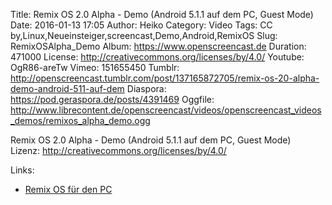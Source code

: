 Title: Remix OS 2.0 Alpha - Demo (Android 5.1.1 auf dem PC, Guest Mode)
Date: 2016-01-13 17:05
Author: Heiko
Category: Video
Tags: CC by,Linux,Neueinsteiger,screencast,Demo,Android,RemixOS
Slug: RemixOSAlpha_Demo
Album: https://www.openscreencast.de
Duration: 471000
License: http://creativecommons.org/licenses/by/4.0/
Youtube: OgR86-areTw
Vimeo: 151655450
Tumblr: http://openscreencast.tumblr.com/post/137165872705/remix-os-20-alpha-demo-android-511-auf-dem
Diaspora: https://pod.geraspora.de/posts/4391469
Oggfile: http://www.librecontent.de/openscreencast/videos/openscreencast_videos_demos/remixos_alpha_demo.ogg

Remix OS 2.0 Alpha - Demo (Android 5.1.1 auf dem PC, Guest Mode)  
Lizenz: <http://creativecommons.org/licenses/by/4.0/>  
  

Links:

  * [Remix OS für den PC](http://www.jide.com/en/remixos-for-pc)

